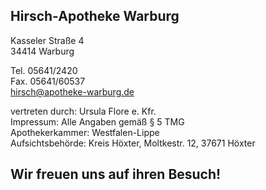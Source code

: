 ## Hirsch-Apotheke Warburg

Kasseler Straße 4  
34414 Warburg  

Tel. 05641/2420  
Fax. 05641/60537  
<a href="mailto:hirsch@apotheke-warburg.de">hirsch@apotheke-warburg.de</a>  

vertreten durch: Ursula Flore e. Kfr.  
Impressum: Alle Angaben gemäß § 5 TMG  
Apothekerkammer: Westfalen-Lippe  
Aufsichtsbehörde: Kreis Höxter, Moltkestr. 12, 37671 Höxter  

## Wir freuen uns auf ihren Besuch!
